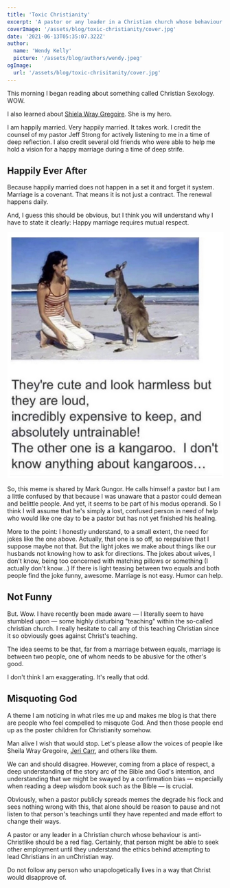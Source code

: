 ```yaml
---
title: 'Toxic Christianity'
excerpt: 'A pastor or any leader in a Christian church whose behaviour is anti-Christlike should be a red flag. Certainly, that person might be able to seek other employment until they understand the ethics behind attempting to lead Christians in an unChristian way. ' 
coverImage: '/assets/blog/toxic-christianity/cover.jpg'
date: '2021-06-13T05:35:07.322Z'
author:
  name: 'Wendy Kelly'
  picture: '/assets/blog/authors/wendy.jpeg'
ogImage:
  url: '/assets/blog/toxic-chrisitanity/cover.jpg'
---
```


This morning I began reading about something called Christian Sexology. WOW. 

I also learned about [Shiela Wray Gregoire](https://tolovehonorandvacuum.com/2021/05/on-mark-gungor-a-revealing-recording-and-the-authors-talking-about-me/). She is my hero. 

I am happily married. Very happily married. It takes work. I credit the counsel of my pastor Jeff Strong for actively listening to me in a time of deep reflection. I also credit several old friends who were able to help me hold a vision for a happy marriage during a time of deep strife.

## Happily Ever After

Because happily married does not happen in a set it and forget it system. Marriage is a covenant. That means it is not just a contract. The renewal happens daily. 

And, I guess this should be obvious, but I think you will understand why I have to state it clearly: Happy marriage requires mutual respect. 

![mark gungor meme](/public/assets/mark-gungor-meme.png)

So, this meme is shared by Mark Gungor. He calls himself a pastor but I am a little confused by that because I was unaware that a pastor could demean and belittle people. And yet, it seems to be part of his modus operandi. So I think I will assume that he's simply a lost, confused person in need of help who would like one day to be a pastor but has not yet finished his healing. 

More to the point: I honestly understand, to a small extent, the need for jokes like the one above. Actually, that one is so off, so reepulsive that I suppose maybe not that. But the light jokes we make about things like our husbands not knowing how to ask for directions. The jokes about wives, I don't know, being too concerned with matching pillows or something (I actually don't know...) If there is light teasing between two equals and both people find the joke funny, awesome. Marriage is not easy. Humor can help.

## Not Funny

But. Wow. I have recently been made aware — I literally seem to have stumbled upon — some highly disturbing "teaching" within the so-called christian church. I really hesitate to call any of this teaching Christian since it so obviously goes against Christ's teaching.

The idea seems to be that, far from a marriage between equals, marriage is between two people, one of whom needs to be abusive for the other's good.

I don't think I am exaggerating. It's really that odd.

## Misquoting God

A theme I am noticing in what riles me up and makes me blog is that there are people who feel compelled to misquote God. And then those people end up as the poster children for Christianity somehow.

Man alive I wish that would stop. Let's please allow the voices of people like Sheila Wray Gregoire, [Jeri Carr](http://www.gentlechristianmothers.com/articles/jeri/mylivingroom.php), and others like them. 

We can and should disagree. However, coming from a place of respect, a deep understanding of the story arc of the Bible and God's intention, and understanding that we might be swayed by a confirmation bias — especially when reading a deep wisdom book such as the Bible — is crucial.

Obviously, when a pastor publicly spreads memes the degrade his flock and sees nothing wrong with this, that alone should be reason to pause and not listen to that person's teachings until they have repented and made effort to change their ways.

A pastor or any leader in a Christian church whose behaviour is anti-Christlike should be a red flag. Certainly, that person might be able to seek other employment until they understand the ethics behind attempting to lead Christians in an unChristian way. 

Do not follow any person who unapologetically lives in a way that Christ would disapprove of. 








